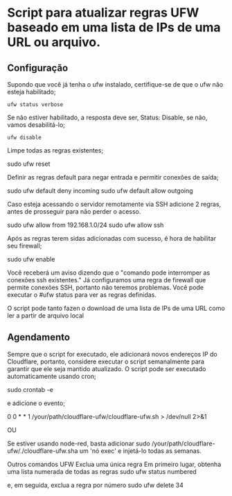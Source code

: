 # Script para atualizar regras UFW baseado em uma lista de IPs de uma URL ou arquivo.

## Configuração
Supondo que você já tenha o ufw instalado, certifique-se de que o ufw não esteja habilitado;

```shell
ufw status verbose
```

Se não estiver habilitado, a resposta deve ser, Status: Disable, se não, vamos desabilitá-lo;
```
ufw disable
```

Limpe todas as regras existentes;

sudo ufw reset

Definir as regras default para negar entrada e permitir conexões de saída;

sudo ufw default deny incoming
sudo ufw default allow outgoing

Caso esteja acessando o servidor remotamente via SSH adicione 2 regras, antes de prosseguir para não perder o acesso.

sudo ufw allow from 192.168.1.0/24
sudo ufw allow ssh

Após as regras terem sidas adicionadas com sucesso, é hora de habilitar seu firewall;

sudo ufw enable

Você receberá um aviso dizendo que o "comando pode interromper as conexões ssh existentes." Já configuramos uma regra de firewall que permite conexões SSH, portanto não teremos problemas.
Você pode executar o #ufw status para ver as regras definidas.

O script pode tanto fazen o download de uma lista de IPs de uma URL como ler a partir de arquivo local

## Agendamento
Sempre que o script for executado, ele adicionará novos endereços IP do Cloudflare, portanto, considere executar o script semanalmente para garantir que ele seja mantido atualizado.
O script pode ser executado automaticamente usando cron;

sudo crontab -e

e adicione o evento;

0 0 * * 1 /your/path/cloudflare-ufw/cloudflare-ufw.sh > /dev/null 2>&1

OU

Se estiver usando node-red, basta adicionar sudo /your/path/cloudflare-ufw/./cloudflare-ufw.sha um 'nó exec' e injetá-lo todas as semanas.

Outros comandos UFW
Exclua uma única regra
Em primeiro lugar, obtenha uma lista numerada de todas as regras
sudo ufw status numbered

e, em seguida, exclua a regra por número
sudo ufw delete 34

